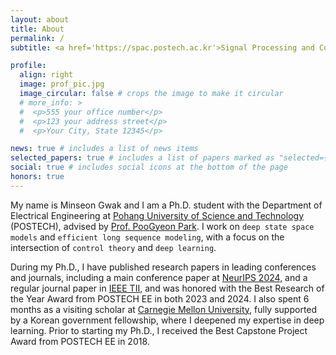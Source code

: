 ```yaml
---
layout: about
title: About
permalink: /
subtitle: <a href='https://spac.postech.ac.kr'>Signal Processing and Control Lab (SPaC)</a> minseon25@postech.ac.kr

profile:
  align: right
  image: prof_pic.jpg
  image_circular: false # crops the image to make it circular
  # more_info: >
  #  <p>555 your office number</p>
  #  <p>123 your address street</p>
  #  <p>Your City, State 12345</p>

news: true # includes a list of news items
selected_papers: true # includes a list of papers marked as "selected={true}"
social: true # includes social icons at the bottom of the page
honors: true
---
```


My name is Minseon Gwak and I am a Ph.D. student with the Department of Electrical Engineering at [Pohang University of Science and Technology](https://www.postech.ac.kr/eng/index.do) (POSTECH), advised by [Prof. PooGyeon Park](https://scholar.google.co.kr/citations?hl=ko&user=ktTQiqsAAAAJ&view_op=list_works).
I work on `deep state space models` and `efficient long sequence modeling`, with a focus on the intersection of `control theory` and `deep learning`. 

During my Ph.D., I have published research papers in leading conferences and journals, including a main conference paper at [NeurIPS 2024](https://neurips.cc/Conferences/2024), and a regular journal paper in [IEEE TII](https://ieeexplore.ieee.org/xpl/RecentIssue.jsp?punumber=9424), and was honored with the Best Research of the Year Award from POSTECH EE in both 2023 and 2024. I also spent 6 months as a visiting scholar at [Carnegie Mellon University](https://www.cmu.edu/?gad_source=1&gclid=CjwKCAjw47i_BhBTEiwAaJfPpv9xxP4XJhp-kzag7Oh7QGOfD6n9r61aXLVZD-XGMm5tLtzEp0IGMhoCjZAQAvD_BwE), fully supported by a Korean government fellowship, where I deepened my expertise in deep learning. Prior to starting my Ph.D., I received the Best Capstone Project Award from POSTECH EE in 2018.
